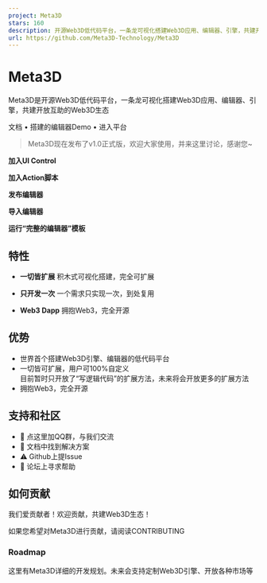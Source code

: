 ```yaml
---
project: Meta3D
stars: 160
description: 开源Web3D低代码平台，一条龙可视化搭建Web3D应用、编辑器、引擎，共建开放互助的Web3D生态
url: https://github.com/Meta3D-Technology/Meta3D
---
```


Meta3D
======

Meta3D是开源Web3D低代码平台，一条龙可视化搭建Web3D应用、编辑器、引擎，共建开放互助的Web3D生态

文档 • 搭建的编辑器Demo • 进入平台

> Meta3D现在发布了v1.0正式版，欢迎大家使用，并来这里讨论，感谢您~

**加入UI Control**

**加入Action脚本**

**发布编辑器**

**导入编辑器**

**运行“完整的编辑器”模板**

特性
--

-   **一切皆扩展** 积木式可视化搭建，完全可扩展
    
-   **只开发一次** 一个需求只实现一次，到处复用
    
-   **Web3 Dapp** 拥抱Web3，完全开源
    

优势
--

-   世界首个搭建Web3D引擎、编辑器的低代码平台
-   一切皆可扩展，用户可100%自定义  
    目前暂时只开放了“写逻辑代码”的扩展方法，未来将会开放更多的扩展方法
-   拥抱Web3，完全开源

支持和社区
-----

-   💬 点这里加QQ群，与我们交流
-   📄 文档中找到解决方案
-   ⚠️ Github上提Issue
-   👾 论坛上寻求帮助

如何贡献
----

我们爱贡献者！欢迎贡献，共建Web3D生态！

如果您希望对Meta3D进行贡献，请阅读CONTRIBUTING

### Roadmap

这里有Meta3D详细的开发规划。未来会支持定制Web3D引擎、开放各种市场等
